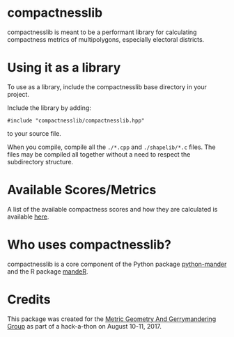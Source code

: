 compactnesslib
==============

compactnesslib is meant to be a performant library for calculating compactness
metrics of multipolygons, especially electoral districts.



Using it as a library
=====================

To use as a library, include the compactnesslib base directory in your project.

Include the library by adding:

    #include "compactnesslib/compactnesslib.hpp"

to your source file.

When you compile, compile all the `./*.cpp` and `./shapelib/*.c` files. The
files may be compiled all together without a need to respect the subdirectory
structure.



Available Scores/Metrics
========================

A list of the available compactness scores and how they are calculated is
available
[here](https://github.com/r-barnes/compactnesslib/blob/master/Scores.md).



Who uses compactnesslib?
========================

compactnesslib is a core component of the Python package
[python-mander](https://github.com/gerrymandr/python-mander)
and the R package
[mandeR](https://github.com/r-barnes/mandeR).



Credits
=======

This package was created for the
[Metric Geometry And Gerrymandering Group](https://sites.tufts.edu/gerrymandr/)
as part of a hack-a-thon on August 10-11, 2017.